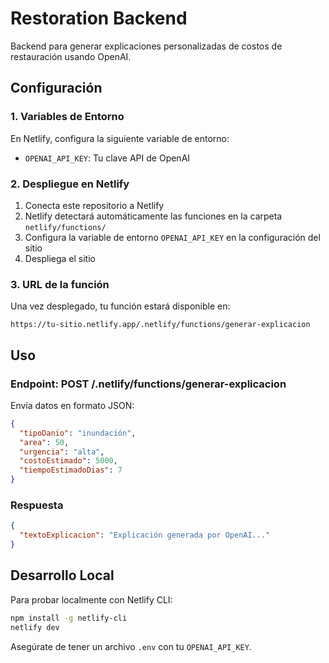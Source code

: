 # Restoration Backend

Backend para generar explicaciones personalizadas de costos de restauración usando OpenAI.

## Configuración

### 1. Variables de Entorno

En Netlify, configura la siguiente variable de entorno:
- `OPENAI_API_KEY`: Tu clave API de OpenAI

### 2. Despliegue en Netlify

1. Conecta este repositorio a Netlify
2. Netlify detectará automáticamente las funciones en la carpeta `netlify/functions/`
3. Configura la variable de entorno `OPENAI_API_KEY` en la configuración del sitio
4. Despliega el sitio

### 3. URL de la función

Una vez desplegado, tu función estará disponible en:
```
https://tu-sitio.netlify.app/.netlify/functions/generar-explicacion
```

## Uso

### Endpoint: POST /.netlify/functions/generar-explicacion

Envía datos en formato JSON:

```json
{
  "tipoDanio": "inundación",
  "area": 50,
  "urgencia": "alta",
  "costoEstimado": 5000,
  "tiempoEstimadoDias": 7
}
```

### Respuesta

```json
{
  "textoExplicacion": "Explicación generada por OpenAI..."
}
```

## Desarrollo Local

Para probar localmente con Netlify CLI:

```bash
npm install -g netlify-cli
netlify dev
```

Asegúrate de tener un archivo `.env` con tu `OPENAI_API_KEY`.
